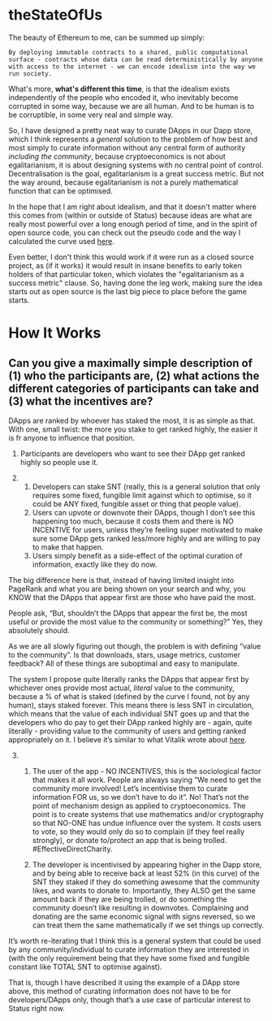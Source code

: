 # theStateOfUs

The beauty of Ethereum to me, can be summed up simply:

`By deploying immutable contracts to a shared, public computational surface - contracts whose data can be read deterministically by anyone with access to the internet - we can encode idealism into the way we run society.`

What's more, **what's different this time**, is that the idealism exists independently of the people who encoded it, who inevitably become corrupted in some way, because we are all human. And to be human is to be corruptible, in some very real and simple way. 

So, I have designed a pretty neat way to curate DApps in our Dapp store, which I think represents a *general* solution to the problem of how best and most simply to curate information without any central form of authority *including the community*, because cryptoeconomics is not about egalitarianism, it is about designing systems with no central point of control. Decentralisation is the goal, egalitarianism is a great success metric. But not the way around, because egalitarianism is not a purely mathematical function that can be optimised.

In the hope that I am right about idealism, and that it doesn't matter where this comes from (within or outside of Status) because ideas are what are really most powerful over a long enough period of time, and in the spirit of open source code, you can check out the pseudo code and the way I calculated the curve used [here](https://docs.google.com/spreadsheets/d/1V1EMpDtAa7pP9F968VBb3dc2GUOT_BmS7-dK_0kwSDw/edit?usp=sharing).

Even better, I don't think this would work if it were run as a closed source project, as (if it works) it would result in insane benefits to early token holders of that particular token, which violates the "egalitarianism as a success metric" clause. So, having done the leg work, making sure the idea starts out as open source is the last big piece to place before the game starts.


# How It Works

## Can you give a maximally simple description of (1) who the participants are, (2) what actions the different categories of participants can take and (3) what the incentives are?

DApps are ranked by whoever has staked the most, it is as simple as that. With one, small twist: the more you stake to get ranked highly, the easier it is fr anyone to influence that position.

1. Participants are developers who want to see their DApp get ranked highly so people use it.

2. 
    1. Developers can stake SNT (really, this is a general solution that only requires some fixed, fungible limit against which to optimise, so it could be ANY fixed, fungible asset or thing that people value).
    2. Users can upvote or downvote their DApps, though I don’t see this happening too much, because it costs them and there is NO INCENTIVE for users, unless they’re feeling super motivated to make sure some DApp gets ranked less/more highly and are willing to pay to make that happen.
    3. Users simply benefit as a side-effect of the optimal curation of information, exactly like they do now.

The big difference here is that, instead of having limited insight into PageRank and what you are being shown on your search and why, you KNOW that the DApps that appear first are those who have paid the most.

People ask, “But, shouldn’t the DApps that appear the first be, the most useful or provide the most value to the community or something?” Yes, they absolutely should.

As we are all slowly figuring out though, the problem is with defining “value to the community”. Is that downloads, stars, usage metrics, customer feedback? All of these things are suboptimal and easy to manipulate.

The system I propose quite literally ranks the DApps that appear first by whichever ones provide most actual, *literal* value to the community, because a % of what is staked (defined by the curve I found, not by any human), stays staked forever. This means there is less SNT in circulation, which means that the value of each individual SNT goes up and that the developers who do pay to get their DApp ranked highly are - again, quite literally - providing value to the community of users and getting ranked appropriately on it. I believe it’s similar to what Vitalik wrote about [here](http://vitalik.ca/general/2017/10/17/moe.html).

3. 
    1. The user of the app - NO INCENTIVES, this is the sociological factor that makes it all work. People are always saying “We need to get the community more involved! Let’s incentivise them to curate information FOR us, so we don’t have to do it”. No! That’s not the point of mechanism design as applied to cryptoeconomics. The point is to create systems that use mathematics and/or cryptography so that NO-ONE has undue influence over the system. It costs users to vote, so they would only do so to complain (if they feel really strongly), or donate to/protect an app that is being trolled. #EffectiveDirectCharity.

    2. The developer is incentivised by appearing higher in the Dapp store, and by being able to receive back at least 52% (in this curve) of the SNT they staked if they do something awesome that the community likes, and wants to donate to. Importantly, they ALSO get the same amount back if they are being trolled, or do something the community doesn’t like resulting in downvotes. Complaining and donating are the same economic signal with signs reversed, so we can treat them the same mathematically if we set things up correctly.

It’s worth re-iterating that I think this is a general system that could be used by any community/individual to curate information they are interested in (with the only requirement being that they have some fixed and fungible constant like TOTAL SNT to optimise against).

That is, though I have described it using the example of a DApp store above, this method of curating information does not have to be for developers/DApps only, though that’s a use case of particular interest to Status right now.